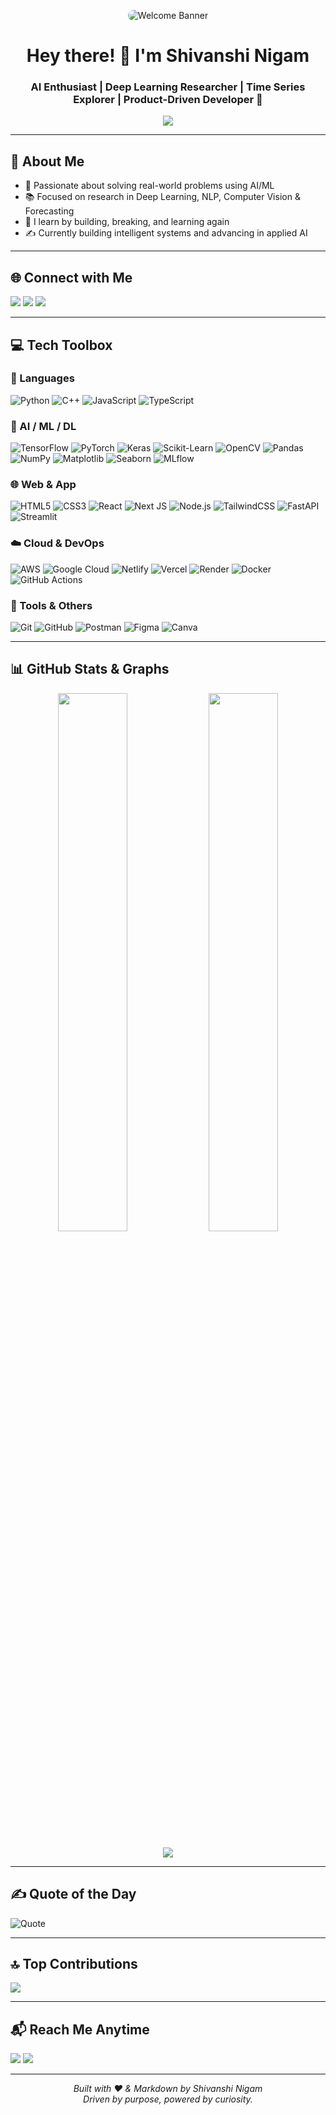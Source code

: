 <p align="center">
  <img src="https://your-image-hosting/starry-nerdy-banner.gif" alt="Welcome Banner" style="border-radius:10px;" />
</p>


<h1 align="center">Hey there! 👋 I'm Shivanshi Nigam</h1>
<h3 align="center">AI Enthusiast | Deep Learning Researcher | Time Series Explorer | Product-Driven Developer 🚀</h3>

<p align="center">
  <img src="https://readme-typing-svg.herokuapp.com/?lines=ML%20%7C%20DL%20%7C%20NLP%20%7C%20CV%20%7C%20Time-Series%20%7C%20FastAPI%20%7C%20React%20%7C%20Streamlit;Always%20building%20something%20cool...;Researching%20and%20Contributing%20to%20AI!&center=true&width=500&height=50" />
</p>

---

## 💫 About Me

- 🧠 Passionate about solving real-world problems using AI/ML  
- 📚 Focused on research in Deep Learning, NLP, Computer Vision & Forecasting  
- 🧪 I learn by building, breaking, and learning again  
- ✍️ Currently building intelligent systems and advancing in applied AI  

---

## 🌐 Connect with Me

<p align="left">
  <a href="https://www.linkedin.com/in/shivanshinigam" target="_blank"><img src="https://img.shields.io/badge/LinkedIn-%230077B5.svg?style=flat-square&logo=linkedin&logoColor=white"/></a>
  <a href="mailto:shivanshinigam4@gmail.com"><img src="https://img.shields.io/badge/Email-D14836?style=flat-square&logo=gmail&logoColor=white" /></a>
  <a href="https://github.com/shivanshinigam"><img src="https://img.shields.io/badge/GitHub-100000?style=flat-square&logo=github&logoColor=white"/></a>
</p>

---

## 💻 Tech Toolbox

### 🚀 Languages
![Python](https://img.shields.io/badge/python-3670A0?style=for-the-badge&logo=python&logoColor=ffdd54)
![C++](https://img.shields.io/badge/c++-00599C?style=for-the-badge&logo=c%2B%2B&logoColor=white)
![JavaScript](https://img.shields.io/badge/javascript-323330?style=for-the-badge&logo=javascript&logoColor=F7DF1E)
![TypeScript](https://img.shields.io/badge/typescript-007ACC?style=for-the-badge&logo=typescript&logoColor=white)

### 🧠 AI / ML / DL
![TensorFlow](https://img.shields.io/badge/TensorFlow-FF6F00?style=for-the-badge&logo=tensorflow&logoColor=white)
![PyTorch](https://img.shields.io/badge/PyTorch-EE4C2C?style=for-the-badge&logo=pytorch&logoColor=white)
![Keras](https://img.shields.io/badge/Keras-D00000?style=for-the-badge&logo=keras&logoColor=white)
![Scikit-Learn](https://img.shields.io/badge/scikit--learn-F7931E?style=for-the-badge&logo=scikit-learn&logoColor=white)
![OpenCV](https://img.shields.io/badge/OpenCV-27338e?style=for-the-badge&logo=opencv&logoColor=white)
![Pandas](https://img.shields.io/badge/pandas-150458?style=for-the-badge&logo=pandas&logoColor=white)
![NumPy](https://img.shields.io/badge/numpy-013243?style=for-the-badge&logo=numpy&logoColor=white)
![Matplotlib](https://img.shields.io/badge/Matplotlib-white?style=for-the-badge&logo=Matplotlib&logoColor=black)
![Seaborn](https://img.shields.io/badge/seaborn-9BA1B0?style=for-the-badge&logo=python&logoColor=white)
![MLflow](https://img.shields.io/badge/mlflow-2C2E2F?style=for-the-badge&logo=numpy&logoColor=blue)

### 🌐 Web & App
![HTML5](https://img.shields.io/badge/html5-E34F26?style=for-the-badge&logo=html5&logoColor=white)
![CSS3](https://img.shields.io/badge/css3-1572B6?style=for-the-badge&logo=css3&logoColor=white)
![React](https://img.shields.io/badge/react-20232A?style=for-the-badge&logo=react&logoColor=61DAFB)
![Next JS](https://img.shields.io/badge/Next-black?style=for-the-badge&logo=next.js&logoColor=white)
![Node.js](https://img.shields.io/badge/node.js-6DA55F?style=for-the-badge&logo=node.js&logoColor=white)
![TailwindCSS](https://img.shields.io/badge/tailwindcss-38B2AC?style=for-the-badge&logo=tailwind-css&logoColor=white)
![FastAPI](https://img.shields.io/badge/FastAPI-005571?style=for-the-badge&logo=fastapi)
![Streamlit](https://img.shields.io/badge/Streamlit-FF4B4B?style=for-the-badge&logo=streamlit&logoColor=white)

### ☁️ Cloud & DevOps
![AWS](https://img.shields.io/badge/AWS-FF9900?style=for-the-badge&logo=amazonaws&logoColor=white)
![Google Cloud](https://img.shields.io/badge/Google_Cloud-4285F4?style=for-the-badge&logo=google-cloud&logoColor=white)
![Netlify](https://img.shields.io/badge/netlify-00C7B7?style=for-the-badge&logo=netlify&logoColor=white)
![Vercel](https://img.shields.io/badge/vercel-000000?style=for-the-badge&logo=vercel&logoColor=white)
![Render](https://img.shields.io/badge/render-46E3B7?style=for-the-badge&logo=render&logoColor=white)
![Docker](https://img.shields.io/badge/docker-2496ED?style=for-the-badge&logo=docker&logoColor=white)
![GitHub Actions](https://img.shields.io/badge/github_actions-2088FF?style=for-the-badge&logo=github-actions&logoColor=white)

### 🧰 Tools & Others
![Git](https://img.shields.io/badge/git-F05033?style=for-the-badge&logo=git&logoColor=white)
![GitHub](https://img.shields.io/badge/github-181717?style=for-the-badge&logo=github&logoColor=white)
![Postman](https://img.shields.io/badge/Postman-FF6C37?style=for-the-badge&logo=postman&logoColor=white)
![Figma](https://img.shields.io/badge/figma-F24E1E?style=for-the-badge&logo=figma&logoColor=white)
![Canva](https://img.shields.io/badge/Canva-00C4CC?style=for-the-badge&logo=canva&logoColor=white)

---

## 📊 GitHub Stats & Graphs

<p align="center">
  <img src="https://github-readme-stats.vercel.app/api?username=shivanshinigam&show_icons=true&theme=tokyonight&hide_border=true" width="47%" />
  <img src="https://github-readme-streak-stats.herokuapp.com/?user=shivanshinigam&theme=tokyonight&hide_border=true" width="47%" />
</p>

<p align="center">
  <img src="https://github-readme-activity-graph.vercel.app/graph?username=shivanshinigam&bg_color=0d1117&color=57e389&line=2ea043&point=1adbce&area=true&hide_border=true" />
</p>

---

## ✍️ Quote of the Day
![Quote](https://quotes-github-readme.vercel.app/api?type=horizontal&theme=dark)

---

## 🔝 Top Contributions
![](https://github-contributor-stats.vercel.app/api?username=shivanshinigam&limit=5&theme=tokyonight&combine_all_yearly_contributions=true)

---

## 📬 Reach Me Anytime

<p align="left">
  <a href="mailto:shivanshinigam4@gmail.com"><img src="https://img.shields.io/badge/Email-grey?style=flat&logo=gmail" /></a>
  <a href="https://www.linkedin.com/in/shivanshinigam"><img src="https://img.shields.io/badge/LinkedIn-blue?style=flat&logo=linkedin" /></a>
</p>

---


<p align="center">
  <i>Built with ❤️ & Markdown by Shivanshi Nigam</i><br>
  <i>Driven by purpose, powered by curiosity.</i>
</p>
